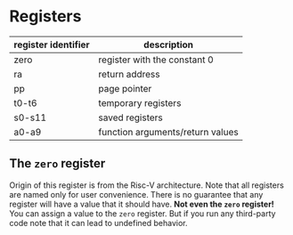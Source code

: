 # Registers
| register identifier | description                      |
|---------------------|----------------------------------|
| zero                | register with the constant 0     |
| ra                  | return address                   |
| pp                  | page pointer                     |
| t0-t6               | temporary registers              |
| s0-s11              | saved registers                  |
| a0-a9               | function arguments/return values |

## The `zero` register
Origin of this register is from the Risc-V architecture. Note that all registers are named only for user convenience. There is no guarantee that any register will have a value that it should have. **Not even the `zero` register!** You can assign a value to the `zero` register. But if you run any third-party code note that it can lead to undefined behavior.